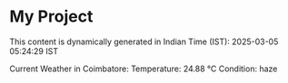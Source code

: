 # My Project

This content is dynamically generated in Indian Time (IST): 2025-03-05 05:24:29 IST


Current Weather in Coimbatore:
Temperature: 24.88 °C
Condition: haze
